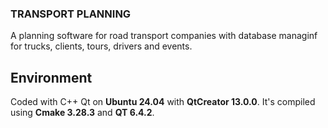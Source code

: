 ### TRANSPORT PLANNING

A planning software for road transport companies with database managinf for trucks, clients, tours, drivers and events.

## Environment

Coded with C++ Qt on **Ubuntu 24.04** with **QtCreator 13.0.0**. It's compiled using **Cmake 3.28.3** and **QT 6.4.2**.


